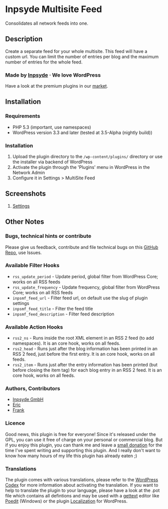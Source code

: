 # Inpsyde Multisite Feed
Consolidates all network feeds into one.

## Description
Create a separate feed for your whole multisite. This feed will have a custom url. You can limit the number of entries per blog and the maximum number of entries for the whole feed.

### Made by [Inpsyde](http://inpsyde.com) &middot; We love WordPress
Have a look at the premium plugins in our [market](http://marketpress.com).

## Installation
### Requirements
 * PHP 5.3 (important, use namespaces)
 * WordPress version 3.3 and later (tested at 3.5-Alpha (nightly build))

### Installation
 1. Upload the plugin directory to the `/wp-content/plugins/` directory or use the installer via backend of WordPress
 1. Activate the plugin through the 'Plugins' menu in WordPress in the Network Admin
 1. Configure it in Settings > MultiSite Feed

## Screenshots
 1. [Settings](https://github.com/inpsyde/WP-Multisite-Feed/blob/master/screenshot-1.png)

## Other Notes
### Bugs, technical hints or contribute
Please give us feedback, contribute and file technical bugs on this [GitHub Repo](https://github.com/inpsyde/WP-Multisite-Feed), use Issues.

### Available Filter Hooks
 * `rss_update_period` - Update period, global filter from WordPress Core; works on all RSS feeds
 * `rss_update_frequency` - Update frequency,  global filter from WordPress Core; works on all RSS feeds
 * `inpsmf_feed_url` - Filter feed url, on default use the slug of plugin settings
 * `inpsmf_feed_title` - Filter the feed title
 * `inpsmf_feed_description` - Filter feed description

### Available Action Hooks
 * `rss2_ns` - Runs inside the root XML element in an RSS 2 feed (to add namespaces). It is an core hook, works on all feeds.
 * `rss2_head` - Runs just after the blog information has been printed in an RSS 2 feed, just before the first entry. It is an core hook, works on all feeds.
 * `rss2_item` - Runs just after the entry information has been printed (but before closing the item tag) for each blog entry in an RSS 2 feed. It is an core hook, works on all feeds.

### Authors, Contributors
 * [Inpsyde GmbH](https://github.com/inpsyde)
 * [Eric](https://github.com/eteubert)
 * [Frank](https://github.com/bueltge)

### Licence
Good news, this plugin is free for everyone! Since it's released under the GPL, you can use it free of charge on your personal or commercial blog. But if you enjoy this plugin, you can thank me and leave a [small donation](https://www.paypal.com/cgi-bin/webscr?cmd=_s-xclick&hosted_button_id=6069955 "Paypal Donate link") for the time I've spent writing and supporting this plugin. And I really don't want to know how many hours of my life this plugin has already eaten ;)

### Translations
The plugin comes with various translations, please refer to the [WordPress Codex](http://codex.wordpress.org/Installing_WordPress_in_Your_Language "Installing WordPress in Your Language") for more information about activating the translation. If you want to help to translate the plugin to your language, please have a look at the .pot file which contains all defintions and may be used with a [gettext](http://www.gnu.org/software/gettext/) editor like [Poedit](http://www.poedit.net/) (Windows) or the plugin [Localization](http://wordpress.org/extend/plugins/codestyling-localization/) for WordPress.

